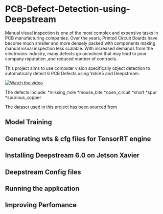 # PCB-Defect-Detection-using-Deepstream
Manual visual inspection is one of the most complex and expensive tasks in PCB manufacturing companies. Over the years, Printed Circuit Boards have become much smaller and more densely packed with components making manual visual inspection less scalable. With increased demands from the electronics industry, many defects go unnoticed that may lead to poor company reputation ,and reduced number of contracts.

This project aims to use computer vision specifically object detection to automatically detect 6 PCB Defects using YoloV5 and Deepstream.

[![Watch the video](https://i.imgur.com/vKb2F1B.png)](https://www.youtube.com/watch?v=op_TjAQFLfs)

The defects include:
    *missing_hole
    *mouse_bite
    *open_circuit
    *short
    *spur
    *spurious_copper

The dataset used in this project has been sourced from 

## Model Training
## Generating wts & cfg files for TensorRT engine
## Installing Deepstream 6.0 on Jetson Xavier
## Deepstream Config files
## Running the application
## Improving Perfomance

